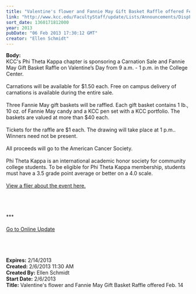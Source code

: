 ```yaml
---
title: "Valentine's flower and Fannie May Gift Basket Raffle offered Feb. 14 "
link: "http://www.kcc.edu/FacultyStaff/update/Lists/Announcements/DispForm.aspx?ID=983"
sort_date: 1360171812000
year: 2013
pubDate: "06 Feb 2013 17:30:12 GMT"
creator: "Ellen Schmidt"
---
```


<div><b>Body:</b> <div class="ExternalClassE11735CF40D8471A80EC47058D9FD7AD"><div>KCC's Phi Theta Kappa chapter is sponsoring a Carnation Sale and Fannie May Gift Basket Raffle on Valentine’s Day from 9 a.m. - 1 p.m. in the College Center.</div>
<div><br />Carnations will be available for $1.50 each. Free on campus delivery of carnations is available during the entire sale.</div>
<div> </div>
<div>Three Fannie May gift baskets will be raffled. Each gift basket contains 1 lb., 10 oz. of Fannie May candy and a KCC pen set with a KCC portfolio. The baskets are valued at more than $40 each.</div>
<div> </div>
<div>Tickets for the raffle are $1 each. The drawing will take place at 1 p.m.. Winners need not be present. </div>
<div> </div>
<div>All proceeds will go to the American Cancer Society.</div>
<div><br />Phi Theta Kappa is an international academic honor society for community college students. To be eligible for Phi Theta Kappa membership, students must have a 3.5 grade point average or better on a 4.0 scale.</div>
<div> </div>
<div><a href="/FacultyStaff/update/Documents/PTKCarnation%20Sale_raffle.pdf">View a flier about the event here.</a></div>
<div>
<div> </div>
<div>
<div> </div>
<div> </div>
<div> </div>
<div>
<div>***</div>
<div> </div>
<div><a href="/FacultyStaff/update/Pages/dailyupdate.aspx">Go to Online Update</a></div>
<div> </div></div><br /></div><br />  <br /></div></div></div>
<div><b>Expires:</b> 2/14/2013</div>
<div><b>Created:</b> 2/6/2013 11:30 AM</div>
<div><b>Created By:</b> Ellen Schmidt</div>
<div><b>Start Date:</b> 2/6/2013</div>
<div><b>Title:</b> Valentine&#39;s flower and Fannie May Gift Basket Raffle offered Feb. 14 </div>
